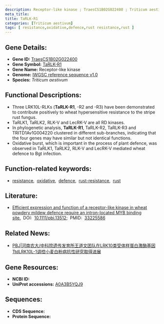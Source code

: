 ```yaml
---
description: Receptor-like kinase ; TraesCS1B02G022400 ; Triticum aestivum
meta_title:
title: TaRLK-R1
categories: [Triticum aestivum]
tags: [ resistance,oxidative,defence,rust resistance,rust ]
---
```


## Gene Details:
- **Gene ID:**	[TraesCS1B02G022400](https://ensembl.gramene.org/Triticum_aestivum/Gene/Summary?g=TraesCS1B02G022400)
- **Gene Symbol:** <u>TaRLK-R1</u>
- **Gene Name:** Receptor-like kinase
- **Genome:** [IWGSC reference sequence v1.0](https://ensembl.gramene.org/Triticum_aestivum/Info/Index)
- **Species:** *Triticum aestivum*

## Functional Descriptions:
   - Three LRK10L-RLKs (**TaRLK-R1**, -R2 and -R3) have been demonstrated to contribute positively to wheat hypersensitive resistance to the stripe rust fungus.
   - TaRLK1, TaRLK2, RLK-V and LecRK-V are all RD kinases.
   - In phylogenetic analysis, **TaRLK-R1**, TaRLK-R2, TaRLK-R3 and TRITD1Av1G004220 clustered in different sub-branches, indicating that the four genes may have similar but not identical functions.
   - Oxidative burst, which is important in the process of plant defence, was observed in TaRLK1, TaRLK2, RLK-V and LecRK-V mediated wheat defence to Bgt infection.

## Function-related keywords:
   - [resistance](/tags/resistance/),&nbsp;&nbsp;[oxidative](/tags/oxidative/),&nbsp;&nbsp;[defence](/tags/defence/),&nbsp;&nbsp;[rust-resistance](/tags/rust-resistance/),&nbsp;&nbsp;[rust](/tags/rust/)

## Literature:
   - [Efficient expression and function of a receptor-like kinase in wheat powdery mildew defence require an intron-located MYB binding site.]( https://onlinelibrary.wiley.com/doi/10.1111/pbi.13512)&nbsp;&nbsp;DOI:&nbsp;&nbsp;[10.1111/pbi.13512](https://onlinelibrary.wiley.com/doi/10.1111/pbi.13512);&nbsp;&nbsp;PMID:&nbsp;&nbsp;[33225586](https://pubmed.ncbi.nlm.nih.gov/33225586/)

## Related News:
   - [PBJ|河南农大/中科院遗传发育所王道文团队在LRK10类受体样蛋白激酶基因TtdLRK10L-1调控小麦白粉病抗性研究取得进展](https://mp.weixin.qq.com/s?__biz=Mzg3MDEwNDEyMg==&mid=2247500597&idx=1&sn=35b9644c7457d9dab1d5a79f7c734aba&chksm=ce906e60f9e7e776ddb90a5c2dc84ceccfc33d00922a728fb0a12b5c75dfa8177fd65a85084f&scene=27#wechat_redirect)

## Gene Resources:
- **NCBI ID:**  [](https://www.ncbi.nlm.nih.gov/gene/?term=)
- **UniProt accessions:** [A0A3B5YQJ9](https://www.uniprot.org/uniprotkb/A0A3B5YQJ9/entry)



## Sequences:
- **CDS Sequence:**
- **Protein Sequence:**
